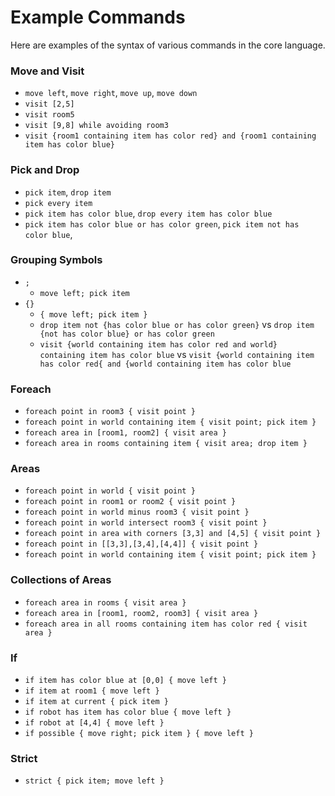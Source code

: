 # Example Commands

Here are examples of the syntax of various commands in the core language.


### Move and Visit

- `move left`, `move right`, `move up`, `move down`
- `visit [2,5]`
- `visit room5`
- `visit [9,8] while avoiding room3`
- `visit {room1 containing item has color red} and {room1 containing item has color blue}`

### Pick and Drop

- `pick item`, `drop item`
- `pick every item`
- `pick item has color blue`, `drop every item has color blue`
- `pick item has color blue or has color green`, `pick item not has color blue`, 

### Grouping Symbols

- `;`
  - `move left; pick item`
- `{}`
  - `{ move left; pick item }`
  - `drop item not {has color blue or has color green}` vs `drop item {not has color blue} or has color green`
  - `visit {world containing item has color red and world} containing item has color blue` vs `visit {world containing item has color red{ and {world containing item has color blue`

### Foreach

- `foreach point in room3 { visit point }`
- `foreach point in world containing item { visit point; pick item }`
- `foreach area in [room1, room2] { visit area }`
- `foreach area in rooms containing item { visit area; drop item }`

### Areas

- `foreach point in world { visit point }`
- `foreach point in room1 or room2 { visit point }`
- `foreach point in world minus room3 { visit point }`
- `foreach point in world intersect room3 { visit point }`
- `foreach point in area with corners [3,3] and [4,5] { visit point }`
- `foreach point in [[3,3],[3,4],[4,4]] { visit point }`
- `foreach point in world containing item { visit point; pick item }`

### Collections of Areas

- `foreach area in rooms { visit area }`
- `foreach area in [room1, room2, room3] { visit area }`
- `foreach area in all rooms containing item has color red { visit area }`

### If

- `if item has color blue at [0,0] { move left }`
- `if item at room1 { move left }`
- `if item at current { pick item }`
- `if robot has item has color blue { move left }`
- `if robot at [4,4] { move left }`
- `if possible { move right; pick item } { move left }`

### Strict

- `strict { pick item; move left }`

